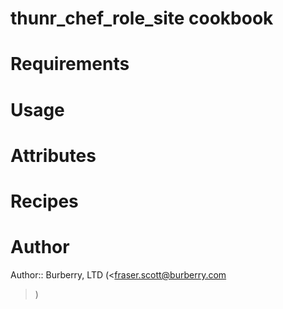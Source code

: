 # thunr_chef_role_site cookbook

# Requirements

# Usage

# Attributes

# Recipes

# Author

Author:: Burberry, LTD (<fraser.scott@burberry.com
>)
